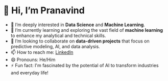 # 👋 Hi, I’m Pranavind

- 👀 I’m deeply interested in **Data Science** and **Machine Learning**.
- 🌱 I’m currently learning and exploring the vast field of **machine learning** to enhance my analytical and technical skills.
- 💞️ I’m looking to collaborate on **data-driven projects** that focus on predictive modeling, AI, and data analysis.
- 📫 How to reach me: [LinkedIn](https://www.linkedin.com/in/pranavindps/)
- 😄 Pronouns: He/Him
- ⚡ Fun fact: I'm fascinated by the potential of AI to transform industries and everyday life!

<!---
pranavind/pranavind is a ✨ special ✨ repository because its `README.md` (this file) appears on your GitHub profile.
You can click the Preview link to take a look at your changes.
--->


